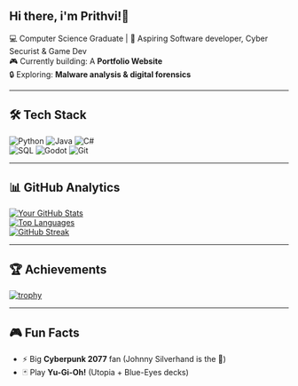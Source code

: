 ## Hi there, i'm Prithvi!👋

💻 Computer Science Graduate | 🚀 Aspiring Software developer, Cyber Securist & Game Dev  
🎮 Currently building: A **Portfolio Website**  
🔒 Exploring: **Malware analysis & digital forensics**  

---

## 🛠️ Tech Stack  
![Python](https://img.shields.io/badge/-Python-3776AB?logo=python&logoColor=white) 
![Java](https://img.shields.io/badge/-Java-007396?logo=java&logoColor=white) 
![C#](https://img.shields.io/badge/-C%23-239120?logo=c-sharp&logoColor=white)  
![SQL](https://img.shields.io/badge/-SQL-4479A1?logo=MySQL&logoColor=white) 
![Godot](https://img.shields.io/badge/-Godot-478CBF?logo=godot-engine&logoColor=white) 
![Git](https://img.shields.io/badge/-Git-F05032?logo=git&logoColor=white)  

---

## 📊 GitHub Analytics  
[![Your GitHub Stats](https://github-readme-stats.vercel.app/api?username=Prit04&show_icons=true&theme=vue&hide_border=true)](https://github.com/Prit04)  
[![Top Languages](https://github-readme-stats.vercel.app/api/top-langs/?username=Prit04&layout=compact&theme=dark)](https://github.com/Prit04)  
[![GitHub Streak](https://streak-stats.demolab.com?user=Prit04&theme=dark&hide_border=true)](https://git.io/streak-stats)  

---

## 🏆 Achievements  
[![trophy](https://github-profile-trophy.vercel.app/?username=Prit04&theme=tokyonight&margin-w=10&margin-h=10)](https://github.com/ryo-ma/github-profile-trophy)

---

## 🎮 Fun Facts  
- ⚡ Big **Cyberpunk 2077** fan (Johnny Silverhand is the 🐐)  
- 🃏 Play **Yu-Gi-Oh!** (Utopia + Blue-Eyes decks)

